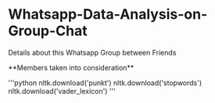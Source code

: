 # Whatsapp-Data-Analysis-on-Group-Chat

<p>Details about this Whatsapp Group between Friends</p>

<p> **Members taken into consideration** </p>

'''python
nltk.download('punkt')
nltk.download('stopwords')
nltk.download('vader_lexicon')
'''

